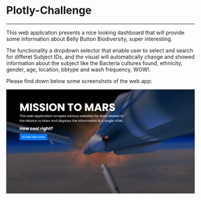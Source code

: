 # Plotly-Challenge
<hr>

This web application presents a nice looking dashboard that will provide some information about Belly Button Biodiversity, super interesting.
<br>

The functionality a dropdown selector that enable user to select and search for differet Subject IDs, and the visual will automatically change and showed information about the subject like the Bacteria cultures found, ethnicity, gender, age, location, bbtype and wash frequency, WOW!.
<br>

Please find down below some screenshots of the web app:

![Portrait](https://github.com/andrebestrada/Web-Scraping-challenge/blob/main/Missions_to_Mars/Portrait.png?raw=true)
